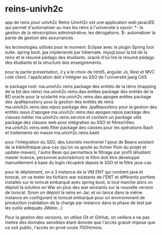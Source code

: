 # reins-univh2c
app de reins pour univh2c
ReIns UnivH2c est une application web java/JEE qui permet d'automatiser au max les réins à l'université à savoir:
*- la gestion de la réinscription administrative, les dérogations.
$- automatiser la partie de gestion des assurrances.

les technologies utilisés pour le moment:
Eclipse avec le plugin Spring tool suite.
spring boot.
jpa implémenté par hibernate.
mysql pour la bd de la reins et le résumé pédago des étudiants.
oracle d'où lire le résumé pédago des étudiants et la structure des enseignements.

pour la partie présentation, il y a le choix de html5, angular Js, Rest et MVC coté client.
l'application doit s'intégrer au SSO de l'université jasig CAS

le package root:  ma.univh2c.reins
package des entités de la réins (mapping de la bd des reins) ma.univh2c.reins.dao.entites
package des entités de la BD oracle  pour la scolarité ma.univh2c.reins.dao.apogee.entites
package des JpaRepository pour la gestion des entités de reins  ma.univh2c.reins.dao.repos
package des JpaRepository pour la gestion des entités issus d'apogee  ma.univh2c.reins.dao.apogee.repos
package des classes métier ma.univh2c.reins.service et contient un package utils
package des classes web pour intégration au SSO et filtres/rôles  ma.univh2c.reins.web.filter 
package des classes pour les opérations Bash et traitements en masse ma.univh2c.reins.bash

pour l'intégration du SSO, des tutoriels montrenet l'ajout de Beans existant de la bibliothèque java-cas (qu'on va ajouté au fichier Pom du projet et update-maven), l'autre Bean qui permettera le filtrage par profil (étudiant master licence, personnel autorisé/non) le filtre doit être développé manuellement à base du login récupéré depuis le SSO et le filtre java-cas.

pour le déploiment, on a 3 instance de la VM ENT qui contient java et tomcat, on va tester les fichiers war existants de l'ENT et différents portlets installés sur le tomcat embarqué avec spring boot, si tout marche alors on déploit la solution en War en plus des war existants sur la nouvelle version de tomcat. Sinon on déploit la reins en Jar, et on lance dans la même instance en configurant le tomcat embarqué pour un environnment de production (validation de la charge par instance dans la phase de test par les outils adéquats JMeter...)

Pour la gestion des versions, on utilise Git et GitHub, on veillera à ne pas mettre des données sensibles étant donnée que l'accès gratuit impose que ce soit public, l'accès en privé coute 70DH/mois.
